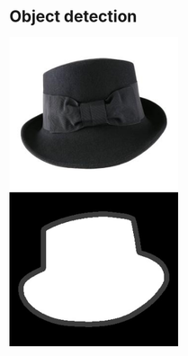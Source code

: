 # Object detection

<p float='left'>
  <img src='https://github.com/Parisa-Bagherzadeh/Image_processing/blob/main/Assignment27/result/hat.jpg' width='300'>
  <img src='https://github.com/Parisa-Bagherzadeh/Image_processing/blob/main/Assignment27/result/hat_detected.jpg' width='300'>
</p>  
